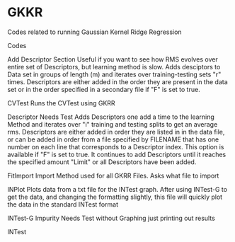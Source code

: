 # GKKR
Codes related to running Gaussian Kernel Ridge Regression

Codes

Add Descriptor Section
Useful if you want to see how RMS evolves over entire set of Descriptors, but learning method is slow. Adds desciptors to Data
set in groups of length (m) and iterates over training-testing sets "r" times. Descriptors are either added in the order they
are present in the data set or in the order specified in a secondary file if "F" is set to true.

CVTest
Runs the CVTest using GKRR

Descriptor Needs Test
Adds Descriptors one add a time to the learning Method and iterates over "i" training and testing splits to get an average
rms. Descriptors are either added in order they are listed in in the data file, or can be added in order from a file specified
by FILENAME that has one number on each line that corresponds to a Descriptor index. This option is available if "F" is set to
true. It continues to add Descriptors until it reaches the specified amount "Limit" or all Descriptors have been added.

FitImport
Import Method used for all GKRR Files. Asks what file to import

INPlot
Plots data from a txt file for the INTest graph. After using INTest-G to get the data, and changing the formatting slightly,
this file will quickly plot the data in the standard INTest format

INTest-G
Impurity Needs Test without Graphing just printing out results

INTest
